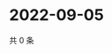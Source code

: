 # 2022-09-05

共 0 条

<!-- BEGIN WEIBO -->
<!-- 最后更新时间 Mon Sep 05 2022 19:15:31 GMT+0800 (China Standard Time) -->

<!-- END WEIBO -->

